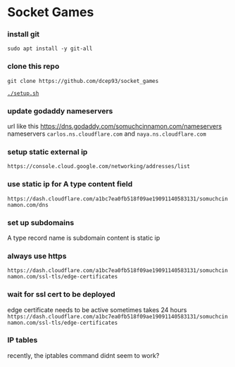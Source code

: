 # Socket Games

### install git
`sudo apt install -y git-all`

### clone this repo
`git clone https://github.com/dcep93/socket_games`

[`./setup.sh`](setup.sh)

### update godaddy nameservers
url like this https://dns.godaddy.com/somuchcinnamon.com/nameservers
nameservers `carlos.ns.cloudflare.com` and `naya.ns.cloudflare.com`

### setup static external ip
`https://console.cloud.google.com/networking/addresses/list`

### use static ip for A type content field
`https://dash.cloudflare.com/a1bc7ea0fb518f09ae19091140583131/somuchcinnamon.com/dns`

### set up subdomains
A type record
name is subdomain
content is static ip

### always use https
`https://dash.cloudflare.com/a1bc7ea0fb518f09ae19091140583131/somuchcinnamon.com/ssl-tls/edge-certificates`

### wait for ssl cert to be deployed
edge certificate needs to be active
sometimes takes 24 hours
`https://dash.cloudflare.com/a1bc7ea0fb518f09ae19091140583131/somuchcinnamon.com/ssl-tls/edge-certificates`

### IP tables
recently, the iptables command didnt seem to work?

